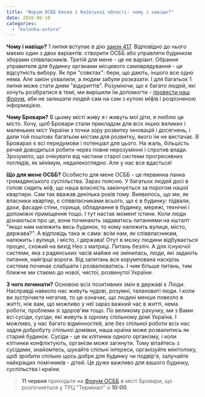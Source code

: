 ```yaml
---
title: "Форум ОСББ Києва і Київської області: чому і навіщо?"
date: 2016-06-10
categories: 
  - "kolonka-avtora"
---
```


**Чому і навіщо?** 1 липня вступає в дію [закон 417](http://zakon2.rada.gov.ua/laws/show/417-19). Відповідно до нього маємо один з двох варіантів: створити ОСББ або управляти будинком зборами співвласників. Третій для мене - це не варіант. Обрання управителя для будинку органами місцевого самоврядування - це відсутність вибору. Як при "совєтах": бери, що дають, іншого все одно нема. Але закон ухвалили, а людям забули розказати. І для багатьох 1 липня може стати днем "відкриттів". Розуміючи, що є багато людей, які хочуть розібратися в темі, ми вирішили їм допомогти - [провести наш Форум](http://press.unian.ua/press/1369531-11-chervnya-proyde-masshtabniy-osvitniy-forum-osbb-kieva-i-kijivschini.html), аби не залишати людей сам на сам з купою міфів і розрізненою інформацією.

**Чому Бровари?** В цьому місті живу я і живуть мої діти, я люблю це місто. Хочу, щоб Бровари стали прикладом для всіх інших великих і маленьких міст України з точки зору розвитку інновацій і досягнень, і дали той поштовх багатьом містам для розвитку, якого їм не вистачає. В Броварах є всі передумови і потенціал для цього. На жаль, більшість речей доводиться робити через повне нерозуміння і спротив влади. Зрозуміло, що очікувати від частини старої системи прогресивних поглядів, як мінімум, недалекоглядно. Але у нас все вдасться!

**Що для мене ОСББ?** Особисто для мене ОСББ - це первинна ланка громадянського суспільства. Зараз поясню. У багатьох людей досі в голові сидить міф, що наша власність закінчується за порогом нашої квартири. Сам так вважав декілька років тому. Виявилось, що ми, як власники квартир, є співвласниками всього, що є в будинку: підвали, дахи, фасадні стіни, горища, обладнання в будинку, мережі, технічні і допоміжні приміщення тощо. І тут настає момент істини. Коли люди дізнаються про це, вони починають задаватись питаннями на кшталт "якщо нам належить весь будинок, то кому належить вулиця, місто, держава?". А відповідь така ж сама: всім нам, як співвласникам, належить і вулиця, і місто, і держава! Отут в мозку людини відбувається процес, схожий на вихід Нео з матриці. Питань безліч. А для існуючої системи, яка з радянських часів майже не змінилась, люди, які задають питання, найгірші вороги. Від запитань вся корумпована наскрізь система починає слабшати і розвалюватись. І чим більше питань, тим ближче ми стаємо до нової, чистої, розвинутої України.

**З чого починати?** Основою всіх позитивних змін в державі є Люди. Насправді навколо нас живуть чудові, розумні, талановиті люди. І коли ви зустрічаєте негатив, то це означає, що людині менше повезло в житті, ніж вам, що можливо у неї зараз важкий час в житті, нема роботи, проблеми зі здоров'ям тощо. По великому рахунку, ми з Вами всі сусіди, сусіди, які живуть в одному спільному домі Україна. І можливо, у нас багато відмінностей, але без спільної роботи всіх нас задля добробуту спільної домівки, наша країна може розвалитись як старий будинок. Сусіди - це як клітинки одного організму, і коли клітинки конфліктують, організм може загинути. Тому вітайтесь з сусідами, знайомтесь, шукайте спільні інтереси, організуйте мінітолоку, щоб зробити спільно щось добре для будинку чи подвір'я, залучайте найкращих помічників - дітей. Це дуже важливо для вашого будинку, суспільства і країни.

> **11 червня** приходьте на [Форум ОСББ](https://mpz.brovary.org/anons-11-chervnya-u-brovarah-vidbudetsya-oblasnyj-forum-osbb/) в місті Бровари, що розпочнеться у ТРЦ "Термінал" о **10:00**.
